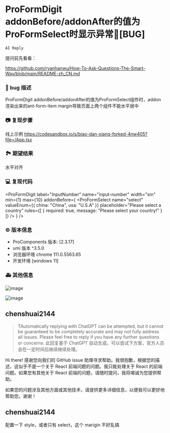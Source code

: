 # ProFormDigit addonBefore/addonAfter的值为ProFormSelect时显示异常🐛[BUG]

`AI Reply`

提问前先看看：

https://github.com/ryanhanwu/How-To-Ask-Questions-The-Smart-Way/blob/main/README-zh_CN.md

### 🐛 bug 描述

ProFormDigit addonBefore/addonAfter的值为ProFormSelect组件时，addon渲染出来的ant-form-item margin导致页面上两个组件不能水平居中

### 📷 复现步骤

线上示例
https://codesandbox.io/s/biao-dan-xiang-forked-4nw405?file=/App.tsx

### 🏞 期望结果

水平对齐

### 💻 复现代码

<ProFormDigit
label="InputNumber"
name="input-number"
width="sm"
min={1}
max={10}
addonBefore={
<ProFormSelect
name="select"
valueEnum={{
              china: "China",
              usa: "U.S.A"
            }}
placeholder="Please select a country"
rules={[
{ required: true, message: "Please select your country!" }
]}
/>
}
/>

### © 版本信息

- ProComponents 版本: [2.3.17]
- umi 版本 ^3.5.0
- 浏览器环境 chrome 111.0.5563.65
- 开发环境 [windows 11]

### 🚑 其他信息

![image](https://github.com/ant-design/pro-components/assets/12961611/4982ee60-71b0-4b27-a42c-10ea8cf378b2)

![image](https://github.com/ant-design/pro-components/assets/12961611/34b7e37d-fcc4-4f64-9b06-b51c18e32ca9)

## chenshuai2144

> TAutomatically replying with ChatGPT can be attempted, but it cannot be guaranteed to be completely accurate and may not fully address all issues. Please feel free to reply if you have any further questions or concerns.
> 此回复基于 ChatGPT 自动生成，可以尝试下方案，官方人员会在一定时间后继续继续处理。

Hi there! 感谢您向我们的 GitHub issue 助理寻求帮助。我很抱歉，根据您的描述，这似乎不是一个关于 React 前端问题的问题。我只能处理关于 React 的前端问题。如果您有其他关于 React 前端的问题，请随时提问，我将竭诚为您提供帮助。

如果您的问题涉及其他方面或其他技术，请提供更多详细信息，以便我可以更好地帮助您。谢谢！

## chenshuai2144

配置一下 style，或者只有 select，这个 marigin 不好乱搞
